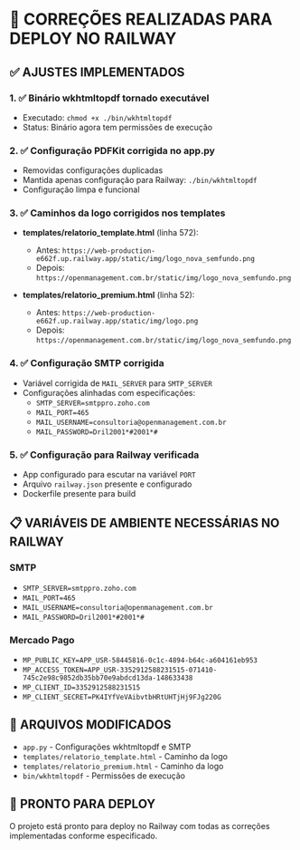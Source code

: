 # 🔧 CORREÇÕES REALIZADAS PARA DEPLOY NO RAILWAY

## ✅ AJUSTES IMPLEMENTADOS

### 1. ✅ Binário wkhtmltopdf tornado executável
- Executado: `chmod +x ./bin/wkhtmltopdf`
- Status: Binário agora tem permissões de execução

### 2. ✅ Configuração PDFKit corrigida no app.py
- Removidas configurações duplicadas
- Mantida apenas configuração para Railway: `./bin/wkhtmltopdf`
- Configuração limpa e funcional

### 3. ✅ Caminhos da logo corrigidos nos templates
- **templates/relatorio_template.html** (linha 572):
  - Antes: `https://web-production-e662f.up.railway.app/static/img/logo_nova_semfundo.png`
  - Depois: `https://openmanagement.com.br/static/img/logo_nova_semfundo.png`
  
- **templates/relatorio_premium.html** (linha 52):
  - Antes: `https://web-production-e662f.up.railway.app/static/img/logo.png`
  - Depois: `https://openmanagement.com.br/static/img/logo_nova_semfundo.png`

### 4. ✅ Configuração SMTP corrigida
- Variável corrigida de `MAIL_SERVER` para `SMTP_SERVER`
- Configurações alinhadas com especificações:
  - `SMTP_SERVER=smtppro.zoho.com`
  - `MAIL_PORT=465`
  - `MAIL_USERNAME=consultoria@openmanagement.com.br`
  - `MAIL_PASSWORD=Dril2001*#2001*#`

### 5. ✅ Configuração para Railway verificada
- App configurado para escutar na variável `PORT`
- Arquivo `railway.json` presente e configurado
- Dockerfile presente para build

## 📋 VARIÁVEIS DE AMBIENTE NECESSÁRIAS NO RAILWAY

### SMTP
- `SMTP_SERVER=smtppro.zoho.com`
- `MAIL_PORT=465`
- `MAIL_USERNAME=consultoria@openmanagement.com.br`
- `MAIL_PASSWORD=Dril2001*#2001*#`

### Mercado Pago
- `MP_PUBLIC_KEY=APP_USR-58445816-0c1c-4894-b64c-a604161eb953`
- `MP_ACCESS_TOKEN=APP_USR-3352912588231515-071410-745c2e98c9852db35bb70e9abdcd13da-148633438`
- `MP_CLIENT_ID=3352912588231515`
- `MP_CLIENT_SECRET=PK4IYfVeVAibvtbHRtUHTjHj9FJg220G`

## 🎯 ARQUIVOS MODIFICADOS
- `app.py` - Configurações wkhtmltopdf e SMTP
- `templates/relatorio_template.html` - Caminho da logo
- `templates/relatorio_premium.html` - Caminho da logo
- `bin/wkhtmltopdf` - Permissões de execução

## 🚀 PRONTO PARA DEPLOY
O projeto está pronto para deploy no Railway com todas as correções implementadas conforme especificado.

